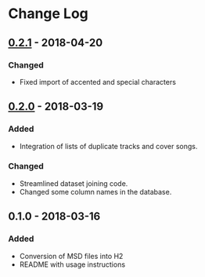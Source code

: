 # Change Log

## [0.2.1] - 2018-04-20
### Changed
- Fixed import of accented and special characters

## [0.2.0] - 2018-03-19
### Added
- Integration of lists of duplicate tracks and cover songs.

### Changed
- Streamlined dataset joining code.
- Changed some column names in the database.


## 0.1.0 - 2018-03-16
### Added
- Conversion of MSD files into H2
- README with usage instructions

[0.2.1]: https://github.com/belovehq/msd-lyrics-to-h2/compare/v0.2.0...v0.2.1
[0.2.0]: https://github.com/belovehq/msd-lyrics-to-h2/compare/v0.1.0...v0.2.0
